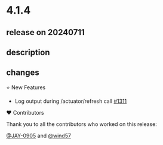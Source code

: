 # 4.1.4

## release on 20240711

## description

## changes

⭐ New Features

* Log output during /actuator/refresh call <a href="https://github.com/spring-cloud/spring-cloud-commons/issues/1311" data-hovercard-type="issue" data-hovercard-url="/spring-cloud/spring-cloud-commons/issues/1311/hovercard">#1311</a>

❤️ Contributors

Thank you to all the contributors who worked on this release:

<a class="user-mention notranslate" data-hovercard-type="user" data-hovercard-url="/users/JAY-0905/hovercard" data-octo-click="hovercard-link-click" data-octo-dimensions="link_type:self" href="https://github.com/JAY-0905">@JAY-0905</a> and <a class="user-mention notranslate" data-hovercard-type="user" data-hovercard-url="/users/wind57/hovercard" data-octo-click="hovercard-link-click" data-octo-dimensions="link_type:self" href="https://github.com/wind57">@wind57</a>

